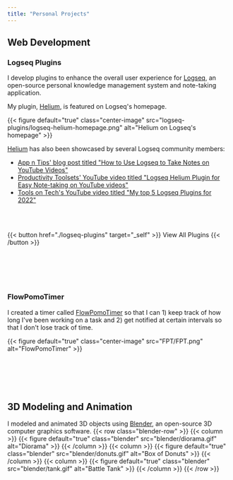 ```yaml
---
title: "Personal Projects"
---
```

## Web Development
### Logseq Plugins
I develop plugins to enhance the overall user experience for [Logseq](https://logseq.com/), an open-source personal knowledge management system and note-taking application. 

My plugin, [Helium](https://github.com/vyleung/logseq-helium-plugin), is featured on Logseq's homepage.

{{< figure default="true" class="center-image" src="logseq-plugins/logseq-helium-homepage.png" alt="Helium on Logseq's homepage" >}}

[Helium](https://github.com/vyleung/logseq-helium-plugin) has also been showcased by several Logseq community members:
- [App n Tips' blog post titled "How to Use Logseq to Take Notes on YouTube Videos"](https://www.appsntips.com/learn/use-logseq-take-notes-youtube-videos/#use-logseq-helium-plugin-to-take-notes-on-youtube-videos)
- [Productivity Toolsets' YouTube video titled "Logseq Helium Plugin for Easy Note-taking on YouTube videos"](https://www.youtube.com/watch?v=C88wssS5QCI)
- [Tools on Tech's YouTube video titled "My top 5 Logseq Plugins for 2022"](https://www.youtube.com/watch?v=7yVdh7ITvz4&t=662s)

<br>
<br>

{{< button href="./logseq-plugins" target="_self" >}}
View All Plugins
{{< /button >}}

<br>
<br>
<br>
<br>

### FlowPomoTimer
I created a timer called [FlowPomoTimer](https://vyleung.github.io/FlowPomoTimer/) so that I can 1) keep track of how long I've been working on a task and 2) get notified at certain intervals so that I don't lose track of time.

{{< figure default="true" class="center-image" src="FPT/FPT.png" alt="FlowPomoTimer" >}}

<br>
<br>
<br>
<br>

## 3D Modeling and Animation
I modeled and animated 3D objects using [Blender](https://www.blender.org/), an open-source 3D computer graphics software.
{{< row class="blender-row" >}}
    {{< column >}}
        {{< figure default="true" class="blender" src="blender/diorama.gif" alt="Diorama" >}}
    {{< /column >}}
    {{< column >}}
        {{< figure default="true" class="blender" src="blender/donuts.gif" alt="Box of Donuts" >}}
    {{< /column >}}
    {{< column >}}
        {{< figure default="true" class="blender" src="blender/tank.gif" alt="Battle Tank" >}}
    {{< /column >}}
{{< /row >}}